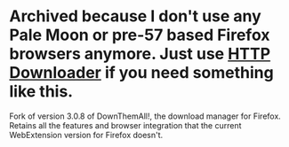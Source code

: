 # Archived because I don't use any Pale Moon or pre-57 based Firefox browsers anymore. Just use [HTTP Downloader](https://erickutcher.github.io/#HTTP_Downloader) if you need something like this.

Fork of version 3.0.8 of DownThemAll!, the download manager for Firefox. Retains all the features and browser integration that the current WebExtension version for Firefox doesn't. 
